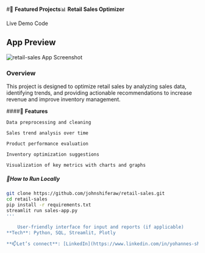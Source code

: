 #🚀 **Featured Projects**📊 **Retail Sales Optimizer**

Live Demo
Code


## **App Preview**
![retail-sales App Screenshot](https://github.com/user-attachments/assets/1f1cc284-87b4-4829-a77a-137796297012)

### **Overview**

This project is designed to optimize retail sales by analyzing sales data, identifying trends, and providing actionable recommendations to increase revenue and improve inventory management.

####🌟 **Features**

    Data preprocessing and cleaning

    Sales trend analysis over time

    Product performance evaluation

    Inventory optimization suggestions

    Visualization of key metrics with charts and graphs

##### **🔧How to Run Locally**
```bash
git clone https://github.com/johnshiferaw/retail-sales.git
cd retail-sales
pip install -r requirements.txt
streamlit run sales-app.py
'''

    User-friendly interface for input and reports (if applicable)
**Tech**: Python, SQL, Streamlit, Plotly

**📫Let’s connect**: [LinkedIn](https://www.linkedin.com/in/yohannes-shiferaw-107231360) | [gmail](mailto:yohannesshiferawameha@gmail.com)

